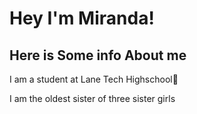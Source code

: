 # Hey I'm Miranda!
##  Here is Some info About me
I am a student at Lane Tech Highschool🏫

I am the oldest sister of three sister girls 
